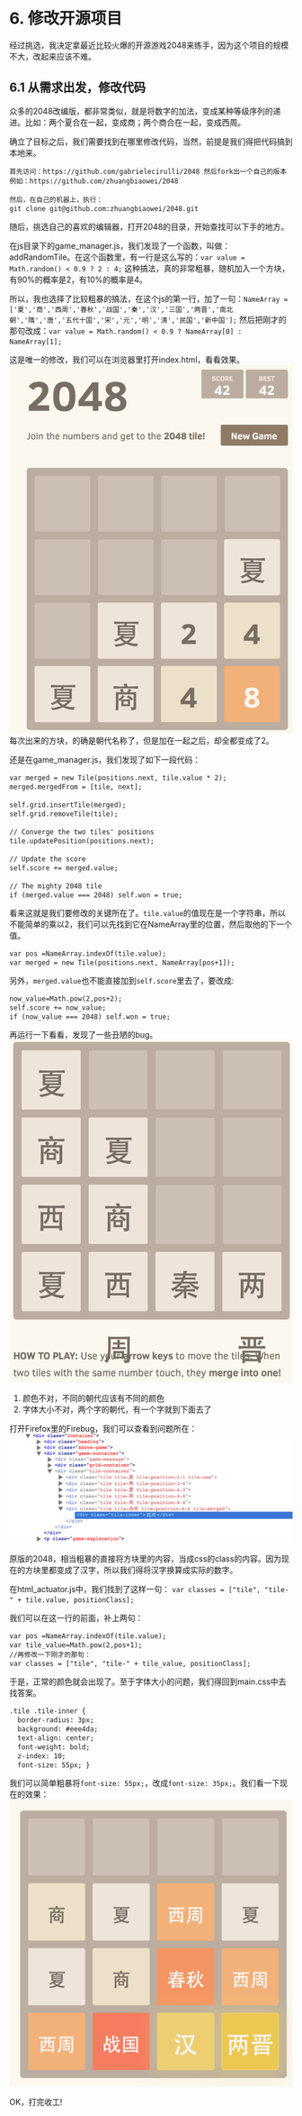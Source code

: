 # 6. 修改开源项目

经过挑选，我决定拿最近比较火爆的开源游戏2048来练手，因为这个项目的规模不大，改起来应该不难。

## 6.1 从需求出发，修改代码

众多的2048改编版，都非常类似，就是将数字的加法，变成某种等级序列的递进。比如：两个夏合在一起，变成商；两个商合在一起，变成西周。

确立了目标之后，我们需要找到在哪里修改代码，当然，前提是我们得把代码搞到本地来。

    首先访问：https://github.com/gabrielecirulli/2048 然后fork出一个自己的版本
    例如：https://github.com/zhuangbiaowei/2048
      
    然后，在自己的机器上，执行：
    git clone git@github.com:zhuangbiaowei/2048.git
  
随后，挑选自己的喜欢的编辑器，打开2048的目录，开始查找可以下手的地方。

在js目录下的game_manager.js，我们发现了一个函数，叫做：addRandomTile。在这个函数里，有一行是这么写的：`var value = Math.random() < 0.9 ? 2 : 4;` 这种搞法，真的非常粗暴，随机加入一个方块，有90%的概率是2，有10%的概率是4。

所以，我也选择了比较粗暴的搞法，在这个js的第一行，加了一句：`NameArray = ['夏','商','西周','春秋','战国','秦','汉','三国','两晋','南北朝','隋','唐','五代十国','宋','元','明','清','民国','新中国'];` 然后把刚才的那句改成：`var value = Math.random() < 0.9 ? NameArray[0] : NameArray[1];`

这是唯一的修改，我们可以在浏览器里打开index.html，看看效果。
![](images/2048-1.png)
每次出来的方块，的确是朝代名称了，但是加在一起之后，却全都变成了2。

还是在game_manager.js，我们发现了如下一段代码：

    var merged = new Tile(positions.next, tile.value * 2);
    merged.mergedFrom = [tile, next];
    
    self.grid.insertTile(merged);
    self.grid.removeTile(tile);
    
    // Converge the two tiles' positions
    tile.updatePosition(positions.next);
    
    // Update the score
    self.score += merged.value;
    
    // The mighty 2048 tile
    if (merged.value === 2048) self.won = true;
    
看来这就是我们要修改的关键所在了。`tile.value`的值现在是一个字符串，所以不能简单的乘以2，我们可以先找到它在NameArray里的位置，然后取他的下一个值。

    var pos =NameArray.indexOf(tile.value);
    var merged = new Tile(positions.next, NameArray[pos+1]);

另外，`merged.value`也不能直接加到`self.score`里去了，要改成:

    now_value=Math.pow(2,pos+2);
    self.score += now_value;
    if (now_value === 2048) self.won = true;
    
再运行一下看看，发现了一些丑陋的bug。
![](images/2048-2.png)

1. 颜色不对，不同的朝代应该有不同的颜色
2. 字体大小不对，两个字的朝代，有一个字就到下面去了

打开Firefox里的Firebug，我们可以查看到问题所在：
![](images/2048-3.png)

原版的2048，相当粗暴的直接将方块里的内容，当成css的class的内容。因为现在的方块里都变成了汉字，所以我们得将汉字换算成实际的数字。

在html_actuator.js中，我们找到了这样一句： `var classes = ["tile", "tile-" + tile.value, positionClass];`

我们可以在这一行的前面，补上两句：

    var pos =NameArray.indexOf(tile.value);
    var tile_value=Math.pow(2,pos+1);
    //再修改一下刚才的那句：
    var classes = ["tile", "tile-" + tile_value, positionClass];
    
于是，正常的颜色就会出现了。至于字体大小的问题，我们得回到main.css中去找答案。

    .tile .tile-inner {
      border-radius: 3px;
      background: #eee4da;
      text-align: center;
      font-weight: bold;
      z-index: 10;
      font-size: 55px; }

我们可以简单粗暴将`font-size: 55px;`，改成`font-size: 35px;`。我们看一下现在的效果：
![](images/2048-4.png)

OK，打完收工!

